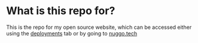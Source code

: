 # What is this repo for?
This is the repo for my open source website, which can be accessed either using the [deployments](https://github.com/NuggoDEV/Nuggo.tech/deployments) tab or by going to [nuggo.tech](https://nuggo.tech)
